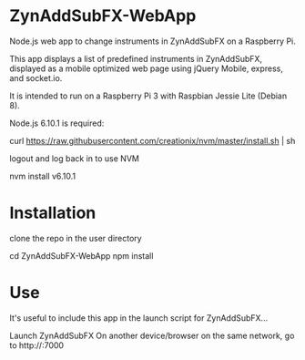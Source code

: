 # ZynAddSubFX-WebApp
Node.js web app to change instruments in ZynAddSubFX on a Raspberry Pi.

This app displays a list of predefined instruments in ZynAddSubFX, displayed as a mobile optimized web page using jQuery Mobile, express, and socket.io.

It is intended to run on a Raspberry Pi 3 with Raspbian Jessie Lite (Debian 8).

Node.js 6.10.1 is required:

curl https://raw.githubusercontent.com/creationix/nvm/master/install.sh | sh

logout and log back in to use NVM

nvm install v6.10.1

# Installation

clone the repo in the user directory

cd ZynAddSubFX-WebApp
npm install

# Use

It's useful to include this app in the launch script for ZynAddSubFX...

Launch ZynAddSubFX
On another device/browser on the same network, go to http://<IP address of the Raspberry Pi>:7000



